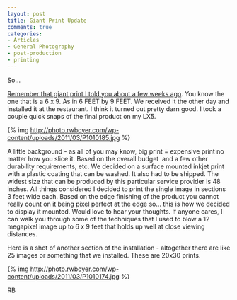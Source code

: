 ```yaml
---
layout: post
title: Giant Print Update
comments: true
categories:
- Articles
- General Photography
- post-production
- printing
---
```

So...

<a href="http://photo.rwboyer.com/2011/01/27/large-prints-and-other-ephemera/">Remember that giant print I told you about a few weeks ago</a>. You know the one that is a 6 x 9. As in 6 FEET by 9 FEET. We received it the other day and installed it at the restaurant. I think it turned out pretty darn good. I took a couple quick snaps of the final product on my LX5.

{% img http://photo.rwboyer.com/wp-content/uploads/2011/03/P1010185.jpg %}

A little background - as all of you may know, big print = expensive print no matter how you slice it. Based on the overall budget  and a few other durability requirements, etc. We decided on a surface mounted inkjet print with a plastic coating that can be washed. It also had to be shipped. The widest size that can be produced by this particular service provider is 48 inches. All things considered I decided to print the single image in sections 3 feet wide each. Based on the edge finishing of the product you cannot really count on it being pixel perfect at the edge so... this is how we decided to display it mounted. Would love to hear your thoughts. If anyone cares, I can walk you through some of the techniques that I used to blow a 12 megapixel image up to 6 x 9 feet that holds up well at close viewing distances.

Here is a shot of another section of the installation - altogether there are like 25 images or something that we installed. These are 20x30 prints.

{% img http://photo.rwboyer.com/wp-content/uploads/2011/03/P1010174.jpg %}

RB